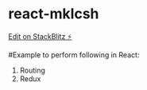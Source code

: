 # react-mklcsh

[Edit on StackBlitz ⚡️](https://stackblitz.com/edit/react-mklcsh)

#Example to perform following in React:

1. Routing
2. Redux
